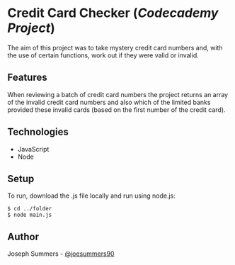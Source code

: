 # Credit Card Checker (*Codecademy Project*)

The aim of this project was to take mystery credit card numbers and, with the use of certain functions, work out if they were valid or invalid.

## Features
When reviewing a batch of credit card numbers the project returns an array of the invalid credit card numbers and also which of the limited banks provided these invalid cards (based on the first number of the credit card).

## Technologies
* JavaScript
* Node

## Setup
To run, download the .js file locally and run using node.js:
```
$ cd ../folder
$ node main.js
```

## Author
Joseph Summers - [@joesummers90](https://github.com/joesummers90)

